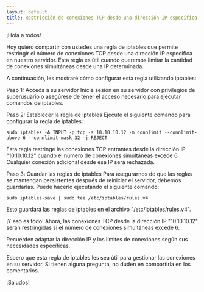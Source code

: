 ```yaml
---
layout: default
title: Restricción de conexiones TCP desde una dirección IP específica utilizando iptables
---
```


¡Hola a todos!

Hoy quiero compartir con ustedes una regla de iptables que permite restringir el número de conexiones TCP desde una dirección IP específica en nuestro servidor. Esta regla es útil cuando queremos limitar la cantidad de conexiones simultáneas desde una IP determinada.

A continuación, les mostraré cómo configurar esta regla utilizando iptables:

Paso 1: Acceda a su servidor
Inicie sesión en su servidor con privilegios de superusuario o asegúrese de tener el acceso necesario para ejecutar comandos de iptables.

Paso 2: Establecer la regla de iptables
Ejecute el siguiente comando para configurar la regla de iptables:

```
sudo iptables -A INPUT -p tcp -s 10.10.10.12 -m connlimit --connlimit-above 6 --connlimit-mask 32 -j REJECT
```

Esta regla restringe las conexiones TCP entrantes desde la dirección IP "10.10.10.12" cuando el número de conexiones simultáneas excede 6. Cualquier conexión adicional desde esa IP será rechazada.

Paso 3: Guardar las reglas de iptables
Para asegurarnos de que las reglas se mantengan persistentes después de reiniciar el servidor, debemos guardarlas. Puede hacerlo ejecutando el siguiente comando:

```
sudo iptables-save | sudo tee /etc/iptables/rules.v4
```

Esto guardará las reglas de iptables en el archivo "/etc/iptables/rules.v4".

¡Y eso es todo! Ahora, las conexiones TCP desde la dirección IP "10.10.10.12" serán restringidas si el número de conexiones simultáneas excede 6.

Recuerden adaptar la dirección IP y los límites de conexiones según sus necesidades específicas.

Espero que esta regla de iptables les sea útil para gestionar las conexiones en su servidor. Si tienen alguna pregunta, no duden en compartirla en los comentarios.

¡Saludos!
